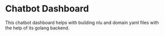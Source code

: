 # Chatbot Dashboard

This chatbot dashboard helps with building nlu and domain yaml files with the help of its golang backend.
